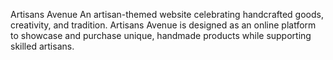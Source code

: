 Artisans Avenue
An artisan-themed website celebrating handcrafted goods, creativity, and tradition. Artisans Avenue is designed as an online platform to showcase and purchase unique, handmade products while supporting skilled artisans.
